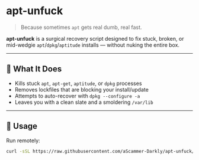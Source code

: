 # apt-unfuck

> Because sometimes `apt` gets real dumb, real fast.

**apt-unfuck** is a surgical recovery script designed to fix stuck, broken, or mid-wedgie `apt`/`dpkg`/`aptitude` installs — without nuking the entire box.

---

## 🧠 What It Does

- Kills stuck `apt`, `apt-get`, `aptitude`, or `dpkg` processes
- Removes lockfiles that are blocking your install/update
- Attempts to auto-recover with `dpkg --configure -a`
- Leaves you with a clean slate and a smoldering `/var/lib`

---

## 🚀 Usage

Run remotely:
```bash
curl -sSL https://raw.githubusercontent.com/aScammer-Darkly/apt-unfuck/main/apt-unfuck.sh | bash
